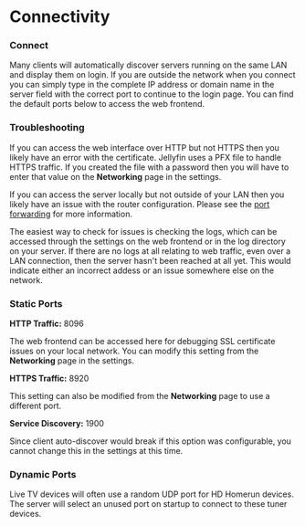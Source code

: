 # Connectivity

### Connect

Many clients will automatically discover servers running on the same LAN and display them on login. If you are outside the network when you connect you can simply type in the complete IP address or domain name in the server field with the correct port to continue to the login page. You can find the default ports below to access the web frontend.

### Troubleshooting

If you can access the web interface over HTTP but not HTTPS then you likely have an error with the certificate. Jellyfin uses a PFX file to handle HTTPS traffic. If you created the file with a password then you will have to enter that value on the **Networking** page in the settings.

If you can access the server locally but not outside of your LAN then you likely have an issue with the router configuration. Please see the [port forwarding](/administrator-docs/port-forwarding) for more information.

The easiest way to check for issues is checking the logs, which can be accessed through the settings on the web frontend or in the log directory on your server. If there are no logs at all relating to web traffic, even over a LAN connection, then the server hasn't been reached at all yet. This would indicate either an incorrect addess or an issue somewhere else on the network.

### Static Ports

**HTTP Traffic:** 8096

The web frontend can be accessed here for debugging SSL certificate issues on your local network. You can modify this setting from the **Networking** page in the settings.

**HTTPS Traffic:** 8920

This setting can also be modified from the **Networking** page to use a different port.

**Service Discovery:** 1900

Since client auto-discover would break if this option was configurable, you cannot change this in the settings at this time.

### Dynamic Ports

Live TV devices will often use a random UDP port for HD Homerun devices. The server will select an unused port on startup to connect to these tuner devices.
